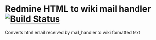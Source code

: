 Redmine HTML to wiki mail handler [![Build Status](https://travis-ci.org/thambley/redmine_html_to_wiki_mail_handler.png?branch=master)](https://travis-ci.org/thambley/redmine_html_to_wiki_mail_handler)
=================================

Converts html email received by mail_handler to wiki formatted text
